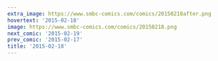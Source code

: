 ```yaml
---
extra_image: https://www.smbc-comics.com/comics/20150218after.png
hovertext: '2015-02-18'
image: https://www.smbc-comics.com/comics/20150218.png
next_comic: '2015-02-19'
prev_comic: '2015-02-17'
title: '2015-02-18'
---
```


